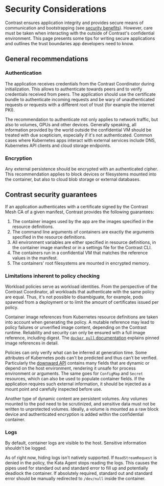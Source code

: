 # Security Considerations

Contrast ensures application integrity and provides secure means of
communication and bootstrapping (see
[security benefits](../basics/security-benefits.md)). However, care must be
taken when interacting with the outside of Contrast's confidential environment.
This page presents some tips for writing secure applications and outlines the
trust boundaries app developers need to know.

## General recommendations

### Authentication

The application receives credentials from the Contrast Coordinator during
initialization. This allows to authenticate towards peers and to verify
credentials received from peers. The application should use the certificate
bundle to authenticate incoming requests and be wary of unauthenticated requests
or requests with a different root of trust (for example the internet PKI).

The recommendation to authenticate not only applies to network traffic, but also
to volumes, GPUs and other devices. Generally speaking, all information provided
by the world outside the confidential VM should be treated with due scepticism,
especially if it's not authenticated. Common cases where Kubernetes apps
interact with external services include DNS, Kubernetes API clients and cloud
storage endpoints.

### Encryption

Any external persistence should be encrypted with an authenticated cipher. This
recommendation applies to block devices or filesystems mounted into the
container, but also to cloud blob storage or external databases.

## Contrast security guarantees

If an application authenticates with a certificate signed by the Contrast Mesh
CA of a given manifest, Contrast provides the following guarantees:

1. The container images used by the app are the images specified in the resource
   definitions.
2. The command line arguments of containers are exactly the arguments specified
   in the resource definitions.
3. All environment variables are either specified in resource definitions, in
   the container image manifest or in a settings file for the Contrast CLI.
4. The containers run in a confidential VM that matches the reference values in
   the manifest.
5. The containers' root filesystems are mounted in encrypted memory.

### Limitations inherent to policy checking

Workload policies serve as workload identities. From the perspective of the
Contrast Coordinator, all workloads that authenticate with the same policy are
equal. Thus, it's not possible to disambiguate, for example, pods spawned from a
deployment or to limit the amount of certificates issued per policy.

Container image references from Kubernetes resource definitions are taken into
account when generating the policy. A mutable reference may lead to policy
failures or unverified image content, depending on the Contrast runtime.
Reliability and security can only be ensured with a full image reference,
including digest. The [`docker pull` documentation] explains pinned image
references in detail.

Policies can only verify what can be inferred at generation time. Some
attributes of Kubernetes pods can't be predicted and thus can't be verified.
Particularly the [downward API] contains many fields that are dynamic or depend
on the host environment, rendering it unsafe for process environment or
arguments. The same goes for `ConfigMap` and `Secret` resources, which can also
be used to populate container fields. If the application requires such external
information, it should be injected as a mount point and carefully inspected
before use.

Another type of dynamic content are persistent volumes. Any volumes mounted to
the pod need to be scrutinized, and sensitive data must not be written to
unprotected volumes. Ideally, a volume is mounted as a raw block device and
authenticated encryption is added within the confidential container.

[`docker pull` documentation]: https://docs.docker.com/reference/cli/docker/image/pull/#pull-an-image-by-digest-immutable-identifier
[downward API]: https://kubernetes.io/docs/concepts/workloads/pods/downward-api/

### Logs

By default, container logs are visible to the host. Sensitive information
shouldn't be logged.

As of right now, hiding logs isn't natively supported. If `ReadStreamRequest` is
denied in the policy, the Kata Agent stops reading the logs. This causes the
pipes used for standard out and standard error to fill up and potentially
deadlock the container. If absolutely required, standard out and standard error
should be manually redirected to `/dev/null` inside the container.
